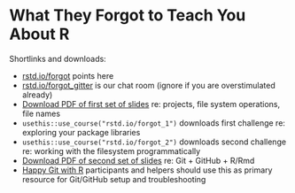 # What They Forgot to Teach You About R

Shortlinks and downloads:

  * [rstd.io/forgot](https://rstd.io/forgot) points here
  * [rstd.io/forgot_gitter](https://rstd.io/forgot_gitter) is our chat room (ignore if you are overstimulated already)
  * [Download PDF of first set of slides](https://github.com/jennybc/what-they-forgot/raw/master/slides/day1_slides1_projects-and-paths.pdf) re: projects, file system operations, file names
  * `usethis::use_course("rstd.io/forgot_1")` downloads first challenge re: exploring your package libraries
  *  `usethis::use_course("rstd.io/forgot_2")` downloads second challenge re: working with the filesystem programmatically
  * [Download PDF of second set of slides](https://github.com/jennybc/what-they-forgot/raw/master/slides/day1_slides2_git-and-github.pdf) re: Git + GitHub + R/Rmd
  * [Happy Git with R](http://happygitwithr.com) participants and helpers should use this as primary resource for Git/GitHub setup and troubleshooting

